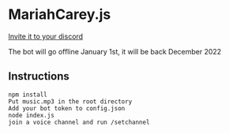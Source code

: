 # MariahCarey.js

[Invite it to your discord](https://discord.com/api/oauth2/authorize?client_id=918187602878820484&permissions=3145728&scope=bot%20applications.commands)

The bot will go offline January 1st, it will be back December 2022


## Instructions
```
npm install
Put music.mp3 in the root directory
Add your bot token to config.json
node index.js
join a voice channel and run /setchannel
```
